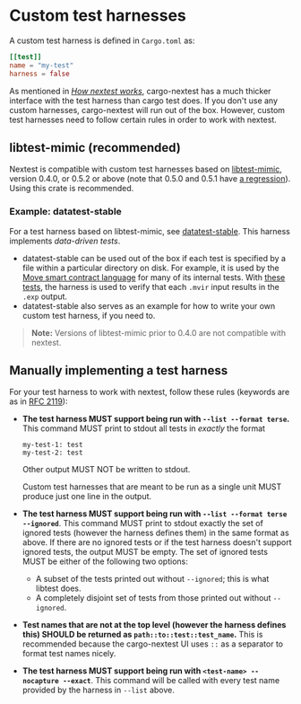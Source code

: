 # Custom test harnesses

A custom test harness is defined in `Cargo.toml` as:

```toml
[[test]]
name = "my-test"
harness = false
```

As mentioned in [*How nextest works*](how-it-works.md), cargo-nextest has a much thicker interface with the test harness than cargo test does. If you don't use any custom harnesses, cargo-nextest will run out of the box. However, custom test harnesses need to follow certain rules in order to work with nextest.

## libtest-mimic (recommended)

Nextest is compatible with custom test harnesses based on [libtest-mimic](https://github.com/LukasKalbertodt/libtest-mimic), version 0.4.0, or 0.5.2 or above (note that 0.5.0 and 0.5.1 have [a regression](https://github.com/nextest-rs/datatest-stable/pull/5)). Using this crate is recommended.

### Example: datatest-stable

For a test harness based on libtest-mimic, see [datatest-stable](https://github.com/nextest-rs/datatest-stable). This harness implements *data-driven tests*.
* datatest-stable can be used out of the box if each test is specified by a file within a particular directory on disk. For example, it is used by the [Move smart contract language](https://github.com/move-language/move) for many of its internal tests. With [these tests](https://github.com/move-language/move/tree/dfd7cf14a32f8182ddd9f39e9da086c29cb20b7b/language/move-ir-compiler/transactional-tests/tests/bytecode-generation/declarations), the harness is used to verify that each `.mvir` input results in the `.exp` output.
* datatest-stable also serves as an example for how to write your own custom test harness, if you need to.

> **Note:** Versions of libtest-mimic prior to 0.4.0 are not compatible with nextest.

## Manually implementing a test harness

For your test harness to work with nextest, follow these rules (keywords are as in [RFC 2119]):

[RFC 2119]: https://datatracker.ietf.org/doc/html/rfc2119

* **The test harness MUST support being run with `--list --format terse`.** This command MUST print to stdout all tests in *exactly* the format

    ```
    my-test-1: test
    my-test-2: test
    ```
    Other output MUST NOT be written to stdout.

    Custom test harnesses that are meant to be run as a single unit MUST produce just one line in the output.
* **The test harness MUST support being run with `--list --format terse --ignored`**. This command MUST print to stdout exactly the set of ignored tests (however the harness defines them) in the same format as above. If there are no ignored tests or if the test harness doesn't support ignored tests, the output MUST be empty. The set of ignored tests MUST be either of the following two options:
  * A subset of the tests printed out without `--ignored`; this is what libtest does.
  * A completely disjoint set of tests from those printed out without `--ignored`.
* **Test names that are not at the top level (however the harness defines this) SHOULD be returned as `path::to::test::test_name`.** This is recommended because the cargo-nextest UI uses `::` as a separator to format test names nicely.
* **The test harness MUST support being run with `<test-name> --nocapture --exact`**. This command will be called with every test name provided by the harness in `--list` above.
